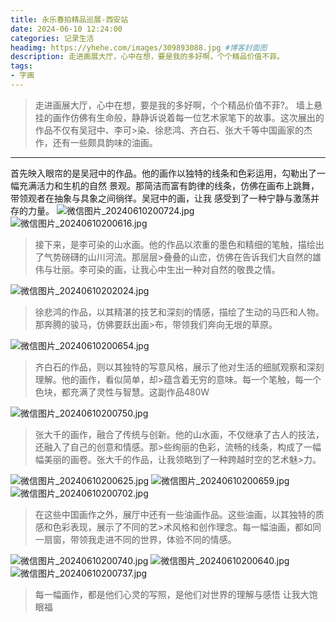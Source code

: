 ```yaml
---
title: 永乐春拍精品巡展-西安站
date: 2024-06-10 12:24:00
categories: 记录生活
headimg: https://yhehe.com/images/309893088.jpg #博客封面图
description: 走进画展大厅，心中在想，要是我的多好啊，个个精品价值不菲。
tags:
- 字画
---
```

> 走进画展大厅，心中在想，要是我的多好啊，个个精品价值不菲?。
> 墙上悬挂的画作仿佛有生命般，静静诉说着每一位艺术家笔下的故事。这次展出的作品不仅有吴冠中、李可>染、徐悲鸿、齐白石、张大千等中国画家的杰作，还有一些颇具韵味的油画。

----------
 首先映入眼帘的是吴冠中的作品。他的画作以独特的线条和色彩运用，勾勒出了一幅充满活力和生机的自然 景观。那简洁而富有韵律的线条，仿佛在画布上跳舞，带领观者在抽象与具象之间徜徉。吴冠中的画，让我 感受到了一种宁静与激荡并存的力量。
![微信图片_20240610200724.jpg](https://yhehe.com/images/3998032056.jpg)
![微信图片_20240610200616.jpg](https://yhehe.com/images/3849654027.jpg)

> 接下来，是李可染的山水画。他的作品以浓重的墨色和精细的笔触，描绘出了气势磅礴的山川河流。那层层>叠叠的山峦，仿佛在告诉我们大自然的雄伟与壮丽。李可染的画，让我心中生出一种对自然的敬畏之情。

![微信图片_20240610202024.jpg](https://yhehe.com/images/2439963218.jpg)

>徐悲鸿的作品，以其精湛的技艺和深刻的情感，描绘了生动的马匹和人物。那奔腾的骏马，仿佛要跃出画>布，带领我们奔向无垠的草原。

![微信图片_20240610200654.jpg](https://yhehe.com/images/1070727026.jpg)

>齐白石的作品，则以其独特的写意风格，展示了他对生活的细腻观察和深刻理解。他的画作，看似简单，却>蕴含着无穷的意味。每一个笔触，每一个色块，都充满了灵性与智慧。这副作品480W

![微信图片_20240610200750.jpg](https://yhehe.com/images/2112290467.jpg)

>张大千的画作，融合了传统与创新。他的山水画，不仅继承了古人的技法，还融入了自己的创意和情感。那>些绚丽的色彩，流畅的线条，构成了一幅幅美丽的画卷。张大千的作品，让我领略到了一种跨越时空的艺术魅>力。

![微信图片_20240610200625.jpg](https://yhehe.com/images/3943808564.jpg)
![微信图片_20240610200659.jpg](https://yhehe.com/images/3653561249.jpg)
![微信图片_20240610200702.jpg](https://yhehe.com/images/151629347.jpg)

>在这些中国画作之外，展厅中还有一些油画作品。这些油画，以其独特的质感和色彩表现，展示了不同的艺>术风格和创作理念。每一幅油画，都如同一扇窗，带领我走进不同的世界，体验不同的情感。

![微信图片_20240610200740.jpg](https://yhehe.com/images/204737791.jpg)
![微信图片_20240610200640.jpg](https://yhehe.com/images/1368959999.jpg)
![微信图片_20240610200737.jpg](https://yhehe.com/images/939781980.jpg)

>每一幅画作，都是他们心灵的写照，是他们对世界的理解与感悟 让我大饱眼福